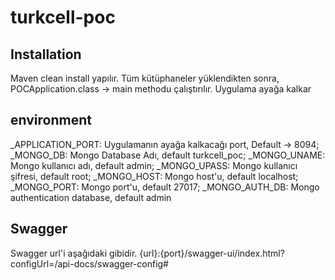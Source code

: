 # turkcell-poc

## Installation
Maven clean install yapılır. Tüm kütüphaneler yüklendikten sonra,
POCApplication.class -> main methodu çalıştırılır.
Uygulama ayağa kalkar

## environment
_APPLICATION_PORT: Uygulamanın ayağa kalkacağı port, Default -> 8094;  
_MONGO_DB: Mongo Database Adı, default turkcell_poc; 
_MONGO_UNAME: Mongo kullanıcı adı, default admin; 
_MONGO_UPASS: Mongo kullanıcı şifresi, default root; 
_MONGO_HOST: Mongo host'u, default localhost; 
_MONGO_PORT: Mongo port'u, default 27017; 
_MONGO_AUTH_DB: Mongo authentication database, default admin

## Swagger
Swagger url'i aşağıdaki gibidir.
{url}:{port}/swagger-ui/index.html?configUrl=/api-docs/swagger-config#
